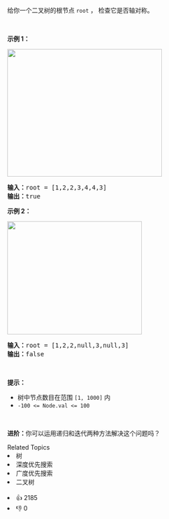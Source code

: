 <p>给你一个二叉树的根节点 <code>root</code> ， 检查它是否轴对称。</p>

<p>&nbsp;</p>

<p><strong>示例 1：</strong></p> 
<img alt="" src="https://assets.leetcode.com/uploads/2021/02/19/symtree1.jpg" style="width: 354px; height: 291px;" /> 
<pre>
<strong>输入：</strong>root = [1,2,2,3,4,4,3]
<strong>输出：</strong>true
</pre>

<p><strong>示例 2：</strong></p> 
<img alt="" src="https://assets.leetcode.com/uploads/2021/02/19/symtree2.jpg" style="width: 308px; height: 258px;" /> 
<pre>
<strong>输入：</strong>root = [1,2,2,null,3,null,3]
<strong>输出：</strong>false
</pre>

<p>&nbsp;</p>

<p><strong>提示：</strong></p>

<ul> 
 <li>树中节点数目在范围 <code>[1, 1000]</code> 内</li> 
 <li><code>-100 &lt;= Node.val &lt;= 100</code></li> 
</ul>

<p>&nbsp;</p>

<p><strong>进阶：</strong>你可以运用递归和迭代两种方法解决这个问题吗？</p>

<div><div>Related Topics</div><div><li>树</li><li>深度优先搜索</li><li>广度优先搜索</li><li>二叉树</li></div></div><br><div><li>👍 2185</li><li>👎 0</li></div>